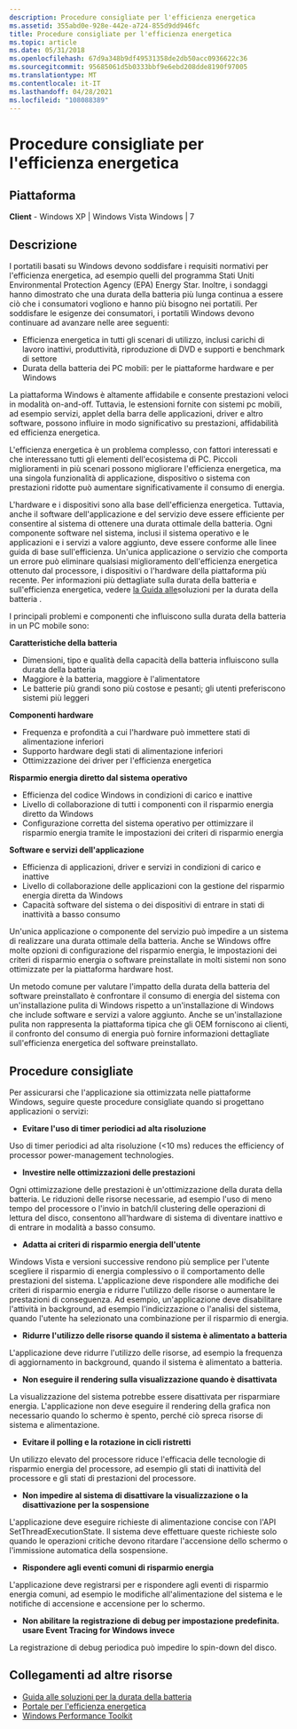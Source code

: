 ```yaml
---
description: Procedure consigliate per l'efficienza energetica
ms.assetid: 355abd0e-928e-442e-a724-855d9dd946fc
title: Procedure consigliate per l'efficienza energetica
ms.topic: article
ms.date: 05/31/2018
ms.openlocfilehash: 67d9a348b9df49531358de2db50acc0936622c36
ms.sourcegitcommit: 95685061d5b0333bbf9e6ebd208dde8190f97005
ms.translationtype: MT
ms.contentlocale: it-IT
ms.lasthandoff: 04/28/2021
ms.locfileid: "108088389"
---
```

# <a name="best-practices-for-energy-efficiency"></a>Procedure consigliate per l'efficienza energetica

## <a name="platform"></a>Piattaforma

 **Client** - Windows XP \| Windows Vista Windows \| 7  

## <a name="description"></a>Descrizione

I portatili basati su Windows devono soddisfare i requisiti normativi per l'efficienza energetica, ad esempio quelli del programma Stati Uniti Environmental Protection Agency (EPA) Energy Star. Inoltre, i sondaggi hanno dimostrato che una durata della batteria più lunga continua a essere ciò che i consumatori vogliono e hanno più bisogno nei portatili. Per soddisfare le esigenze dei consumatori, i portatili Windows devono continuare ad avanzare nelle aree seguenti:

-   Efficienza energetica in tutti gli scenari di utilizzo, inclusi carichi di lavoro inattivi, produttività, riproduzione di DVD e supporti e benchmark di settore
-   Durata della batteria dei PC mobili: per le piattaforme hardware e per Windows

La piattaforma Windows è altamente affidabile e consente prestazioni veloci in modalità on-and-off. Tuttavia, le estensioni fornite con sistemi pc mobili, ad esempio servizi, applet della barra delle applicazioni, driver e altro software, possono influire in modo significativo su prestazioni, affidabilità ed efficienza energetica.

L'efficienza energetica è un problema complesso, con fattori interessati e che interessano tutti gli elementi dell'ecosistema di PC. Piccoli miglioramenti in più scenari possono migliorare l'efficienza energetica, ma una singola funzionalità di applicazione, dispositivo o sistema con prestazioni ridotte può aumentare significativamente il consumo di energia.

L'hardware e i dispositivi sono alla base dell'efficienza energetica. Tuttavia, anche il software dell'applicazione e del servizio deve essere efficiente per consentire al sistema di ottenere una durata ottimale della batteria. Ogni componente software nel sistema, inclusi il sistema operativo e le applicazioni e i servizi a valore aggiunto, deve essere conforme alle linee guida di base sull'efficienza. Un'unica applicazione o servizio che comporta un errore può eliminare qualsiasi miglioramento dell'efficienza energetica ottenuto dal processore, i dispositivi o l'hardware della piattaforma più recente. Per informazioni più dettagliate sulla durata della batteria e sull'efficienza energetica, vedere [la Guida alle](https://docs.microsoft.com/windows-hardware/design/component-guidelines/battery-and-charging#)soluzioni per la durata della batteria .

I principali problemi e componenti che influiscono sulla durata della batteria in un PC mobile sono:

**Caratteristiche della batteria**

-   Dimensioni, tipo e qualità della capacità della batteria influiscono sulla durata della batteria
-   Maggiore è la batteria, maggiore è l'alimentatore
-   Le batterie più grandi sono più costose e pesanti; gli utenti preferiscono sistemi più leggeri

**Componenti hardware**

-   Frequenza e profondità a cui l'hardware può immettere stati di alimentazione inferiori
-   Supporto hardware degli stati di alimentazione inferiori
-   Ottimizzazione dei driver per l'efficienza energetica

**Risparmio energia diretto dal sistema operativo**

-   Efficienza del codice Windows in condizioni di carico e inattive
-   Livello di collaborazione di tutti i componenti con il risparmio energia diretto da Windows
-   Configurazione corretta del sistema operativo per ottimizzare il risparmio energia tramite le impostazioni dei criteri di risparmio energia

**Software e servizi dell'applicazione**

-   Efficienza di applicazioni, driver e servizi in condizioni di carico e inattive
-   Livello di collaborazione delle applicazioni con la gestione del risparmio energia diretta da Windows
-   Capacità software del sistema o dei dispositivi di entrare in stati di inattività a basso consumo

Un'unica applicazione o componente del servizio può impedire a un sistema di realizzare una durata ottimale della batteria. Anche se Windows offre molte opzioni di configurazione del risparmio energia, le impostazioni dei criteri di risparmio energia o software preinstallate in molti sistemi non sono ottimizzate per la piattaforma hardware host.

Un metodo comune per valutare l'impatto della durata della batteria del software preinstallato è confrontare il consumo di energia del sistema con un'installazione pulita di Windows rispetto a un'installazione di Windows che include software e servizi a valore aggiunto. Anche se un'installazione pulita non rappresenta la piattaforma tipica che gli OEM forniscono ai clienti, il confronto del consumo di energia può fornire informazioni dettagliate sull'efficienza energetica del software preinstallato.

## <a name="best-practices"></a>Procedure consigliate

Per assicurarsi che l'applicazione sia ottimizzata nelle piattaforme Windows, seguire queste procedure consigliate quando si progettano applicazioni o servizi:

-   **Evitare l'uso di timer periodici ad alta risoluzione**

<dl> Uso di timer periodici ad alta risoluzione (<10 ms) reduces the efficiency of processor power-management technologies.  
</dl>

-   **Investire nelle ottimizzazioni delle prestazioni**

<dl> Ogni ottimizzazione delle prestazioni è un'ottimizzazione della durata della batteria. Le riduzioni delle risorse necessarie, ad esempio l'uso di meno tempo del processore o l'invio in batch/il clustering delle operazioni di lettura del disco, consentono all'hardware di sistema di diventare inattivo e di entrare in modalità a basso consumo.  
</dl>

-   **Adatta ai criteri di risparmio energia dell'utente**

<dl> Windows Vista e versioni successive rendono più semplice per l'utente scegliere il risparmio di energia complessivo o il comportamento delle prestazioni del sistema. L'applicazione deve rispondere alle modifiche dei criteri di risparmio energia e ridurre l'utilizzo delle risorse o aumentare le prestazioni di conseguenza. Ad esempio, un'applicazione deve disabilitare l'attività in background, ad esempio l'indicizzazione o l'analisi del sistema, quando l'utente ha selezionato una combinazione per il risparmio di energia.  
</dl>

-   **Ridurre l'utilizzo delle risorse quando il sistema è alimentato a batteria**

<dl> L'applicazione deve ridurre l'utilizzo delle risorse, ad esempio la frequenza di aggiornamento in background, quando il sistema è alimentato a batteria.  
</dl>

-   **Non eseguire il rendering sulla visualizzazione quando è disattivata**

<dl> La visualizzazione del sistema potrebbe essere disattivata per risparmiare energia. L'applicazione non deve eseguire il rendering della grafica non necessario quando lo schermo è spento, perché ciò spreca risorse di sistema e alimentazione.  
</dl>

-   **Evitare il polling e la rotazione in cicli ristretti**

<dl> Un utilizzo elevato del processore riduce l'efficacia delle tecnologie di risparmio energia del processore, ad esempio gli stati di inattività del processore e gli stati di prestazioni del processore.  
</dl>

-   **Non impedire al sistema di disattivare la visualizzazione o la disattivazione per la sospensione**

<dl> L'applicazione deve eseguire richieste di alimentazione concise con l'API SetThreadExecutionState. Il sistema deve effettuare queste richieste solo quando le operazioni critiche devono ritardare l'accensione dello schermo o l'immissione automatica della sospensione.  
</dl>

-   **Rispondere agli eventi comuni di risparmio energia**

<dl> L'applicazione deve registrarsi per e rispondere agli eventi di risparmio energia comuni, ad esempio le modifiche all'alimentazione del sistema e le notifiche di accensione e accensione per lo schermo.  
</dl>

-   **Non abilitare la registrazione di debug per impostazione predefinita. usare Event Tracing for Windows invece**

<dl> La registrazione di debug periodica può impedire lo spin-down del disco.  
</dl>

## <a name="links-to-other-resources"></a>Collegamenti ad altre risorse

-   [Guida alle soluzioni per la durata della batteria](https://docs.microsoft.com/windows-hardware/design/component-guidelines/battery-and-charging#)
-   [Portale per l'efficienza energetica](https://www.microsoft.com/whdc/system/pnppwr/mobilepwr.mspx)
-   [Windows Performance Toolkit](https://www.microsoft.com/whdc/system/sysperf/perftools.mspx)

 

 



